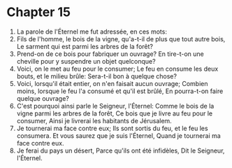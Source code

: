 # Chapter 15

1. La parole de l'Éternel me fut adressée, en ces mots:
2. Fils de l'homme, le bois de la vigne, qu'a-t-il de plus que tout autre bois, Le sarment qui est parmi les arbres de la forêt?
3. Prend-on de ce bois pour fabriquer un ouvrage? En tire-t-on une cheville pour y suspendre un objet quelconque?
4. Voici, on le met au feu pour le consumer; Le feu en consume les deux bouts, et le milieu brûle: Sera-t-il bon à quelque chose?
5. Voici, lorsqu'il était entier, on n'en faisait aucun ouvrage; Combien moins, lorsque le feu l'a consumé et qu'il est brûlé, En pourra-t-on faire quelque ouvrage?
6. C'est pourquoi ainsi parle le Seigneur, l'Éternel: Comme le bois de la vigne parmi les arbres de la forêt, Ce bois que je livre au feu pour le consumer, Ainsi je livrerai les habitants de Jérusalem.
7. Je tournerai ma face contre eux; Ils sont sortis du feu, et le feu les consumera. Et vous saurez que je suis l'Éternel, Quand je tournerai ma face contre eux.
8. Je ferai du pays un désert, Parce qu'ils ont été infidèles, Dit le Seigneur, l'Éternel.


